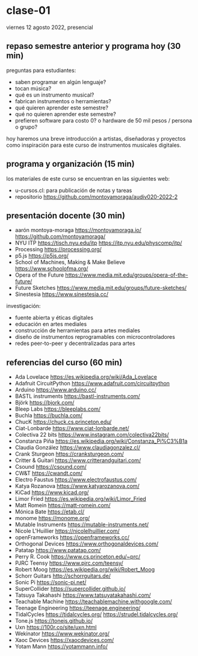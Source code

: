# clase-01

viernes 12 agosto 2022, presencial

## repaso semestre anterior y programa hoy (30 min)

preguntas para estudiantes:

- saben programar en algún lenguaje?
- tocan música?
- qué es un instrumento musical?
- fabrican instrumentos o herramientas?
- qué quieren aprender este semestre?
- qué no quieren aprender este semestre?
- prefieren software para costo 0? o hardware de 50 mil pesos / persona o grupo?

hoy haremos una breve introducción a artistas, diseñadoras y proyectos como inspiración para este curso de instrumentos musicales digitales.

## programa y organización (15 min)

los materiales de este curso se encuentran en las siguientes web:

- u-cursos.cl: para publicación de notas y tareas
- repositorio https://github.com/montoyamoraga/audiv020-2022-2

## presentación docente (30 min)

- aarón montoya-moraga https://montoyamoraga.io/ https://github.com/montoyamoraga/
- NYU ITP https://tisch.nyu.edu/itp https://itp.nyu.edu/physcomp/itp/
- Processing https://processing.org/
- p5.js https://p5js.org/
- School of Machines, Making & Make Believe https://www.schoolofma.org/
- Opera of the Future https://www.media.mit.edu/groups/opera-of-the-future/
- Future Sketches https://www.media.mit.edu/groups/future-sketches/
- Sinestesia https://www.sinestesia.cc/

investigación:

- fuente abierta y éticas digitales
- educación en artes mediales
- construcción de herramientas para artes mediales
- diseño de instrumentos reprogramables con microcontroladores
- redes peer-to-peer y decentralizadas para artes

## referencias del curso (60 min)

- Ada Lovelace https://es.wikipedia.org/wiki/Ada_Lovelace
- Adafruit CircuitPython https://www.adafruit.com/circuitpython
- Arduino https://www.arduino.cc/
- BASTL instruments https://bastl-instruments.com/
- Björk https://bjork.com/
- Bleep Labs https://bleeplabs.com/
- Buchla https://buchla.com/
- ChucK https://chuck.cs.princeton.edu/
- Ciat-Lonbarde https://www.ciat-lonbarde.net/
- Colectiva 22 bits https://www.instagram.com/colectiva22bits/
- Constanza Piña https://es.wikipedia.org/wiki/Constanza_Pi%C3%B1a
- Claudia González https://www.claudiagonzalez.cl/
- Crank Sturgeon https://cranksturgeon.com/
- Critter & Guitari https://www.critterandguitari.com/
- Csound https://csound.com/
- CW&T https://cwandt.com/
- Electro Faustus https://www.electrofaustus.com/
- Katya Rozanova https://www.katyarozanova.com/
- KiCad https://www.kicad.org/
- Limor Fried https://es.wikipedia.org/wiki/Limor_Fried
- Matt Romein https://matt-romein.com/
- Mónica Bate https://etab.cl/
- monome https://monome.org/
- Mutable Instruments https://mutable-instruments.net/
- Nicole L'Huillier https://nicolelhuillier.com/
- openFrameworks https://openframeworks.cc/
- Orthogonal Devices https://www.orthogonaldevices.com/
- Patatap https://www.patatap.com/
- Perry R. Cook https://www.cs.princeton.edu/~prc/
- PJRC Teensy https://www.pjrc.com/teensy/
- Robert Moog https://es.wikipedia.org/wiki/Robert_Moog
- Schorr Guitars http://schorrguitars.de/
- Sonic Pi https://sonic-pi.net/
- SuperCollider https://supercollider.github.io/
- Tatsuya Takahashi https://www.tatsuyatakahashi.com/
- Teachable Machine https://teachablemachine.withgoogle.com/
- Teenage Engineering https://teenage.engineering/
- TidalCycles https://tidalcycles.org/ https://strudel.tidalcycles.org/
- Tone.js https://tonejs.github.io/
- Uxn https://100r.co/site/uxn.html
- Wekinator https://www.wekinator.org/
- Xaoc Devices https://xaocdevices.com/
- Yotam Mann https://yotammann.info/
